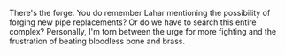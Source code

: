 There's the forge. You do remember Lahar mentioning the possibility of forging new pipe replacements? Or do we have to search this entire complex?
Personally, I'm torn between the urge for more fighting and the frustration of beating bloodless bone and brass.
